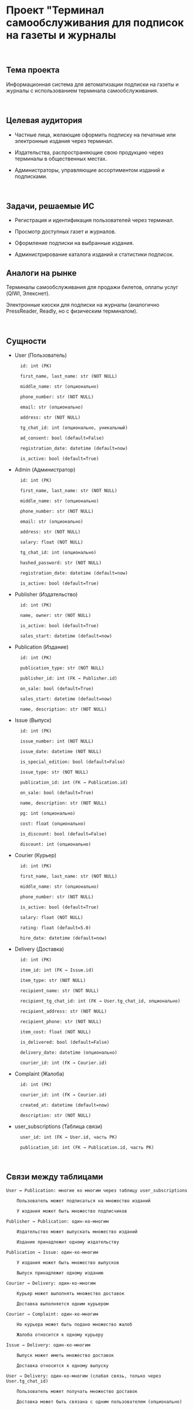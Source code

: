 # Проект "Терминал самообслуживания для подписок на газеты и журналы

<br/>

## Тема проекта
Информационная система для автоматизации подписки на газеты и журналы с использованием терминала самообслуживания.

<br/>

## Целевая аудитория

- Частные лица, желающие оформить подписку на печатные или электронные издания через терминал.

- Издательства, распространяющие свою продукцию через терминалы в общественных местах.

- Администраторы, управляющие ассортиментом изданий и подписками.

<br/>

## Задачи, решаемые ИС

- Регистрация и идентификация пользователей через терминал.

- Просмотр доступных газет и журналов.

- Оформление подписки на выбранные издания.

- Администрирование каталога изданий и статистики подписок.

## Аналоги на рынке

Терминалы самообслуживания для продажи билетов, оплаты услуг (QIWI, Элекснет).

Электронные киоски для подписки на журналы (аналогично PressReader, Readly, но с физическим терминалом).

<br/>

## Сущности

- User (Пользователь)

        id: int (PK)

        first_name, last_name: str (NOT NULL)

        middle_name: str (опционально)

        phone_number: str (NOT NULL)

        email: str (опционально)

        address: str (NOT NULL)

        tg_chat_id: int (опционально, уникальный)

        ad_consent: bool (default=False)

        registration_date: datetime (default=now)

        is_active: bool (default=True)

- Admin (Администратор)

        id: int (PK)

        first_name, last_name: str (NOT NULL)

        middle_name: str (опционально)

        phone_number: str (NOT NULL)

        email: str (опционально)

        address: str (NOT NULL)

        salary: float (NOT NULL)

        tg_chat_id: int (опционально)

        hashed_password: str (NOT NULL)

        registration_date: datetime (default=now)

        is_active: bool (default=True)

- Publisher (Издательство)

        id: int (PK)

        name, owner: str (NOT NULL)

        is_active: bool (default=True)

        sales_start: datetime (default=now)

- Publication (Издание)

        id: int (PK)

        publication_type: str (NOT NULL)

        publisher_id: int (FK → Publisher.id)

        on_sale: bool (default=True)

        sales_start: datetime (default=now)

        name, description: str (NOT NULL)

- Issue (Выпуск)

        id: int (PK)

        issue_number: int (NOT NULL)

        issue_date: datetime (NOT NULL)

        is_special_edition: bool (default=False)

        issue_type: str (NOT NULL)

        publication_id: int (FK → Publication.id)

        on_sale: bool (default=True)

        name, description: str (NOT NULL)

        pg: int (опционально)

        cost: float (опционально)

        is_discount: bool (default=False)

        discount: int (опционально)

- Courier (Курьер)

        id: int (PK)

        first_name, last_name: str (NOT NULL)

        middle_name: str (опционально)

        phone_number: str (NOT NULL)

        is_active: bool (default=True)

        salary: float (NOT NULL)

        rating: float (default=5.0)

        hire_date: datetime (default=now)

- Delivery (Доставка)

        id: int (PK)

        item_id: int (FK → Issue.id)

        item_type: str (NOT NULL)

        recipient_name: str (NOT NULL)

        recipient_tg_chat_id: int (FK → User.tg_chat_id, опционально)

        recipient_address: str (NOT NULL)

        recipient_phone: str (NOT NULL)

        item_cost: float (NOT NULL)

        is_delivered: bool (default=False)

        delivery_date: datetime (опционально)

        courier_id: int (FK → Courier.id)

- Complaint (Жалоба)

        id: int (PK)

        courier_id: int (FK → Courier.id)

        created_at: datetime (default=now)

        description: str (NOT NULL)

- user_subscriptions (Таблица связи)

        user_id: int (FK → User.id, часть PK)

        publication_id: int (FK → Publication.id, часть PK)

<br/>

## Связи между таблицами

    User ↔ Publication: многие ко многим через таблицу user_subscriptions

        Пользователь может подписаться на множество изданий

        У издания может быть множество подписчиков

    Publisher → Publication: один-ко-многим

        Издательство может выпускать множество изданий

        Издание принадлежит одному издательству

    Publication → Issue: один-ко-многим

        У издания может быть множество выпусков

        Выпуск принадлежит одному изданию

    Courier → Delivery: один-ко-многим

        Курьер может выполнять множество доставок

        Доставка выполняется одним курьером

    Courier → Complaint: один-ко-многим

        На курьера может быть подано множество жалоб

        Жалоба относится к одному курьеру

    Issue → Delivery: один-ко-многим

        Выпуск может иметь множество доставок

        Доставка относится к одному выпуску

    User → Delivery: один-ко-многим (слабая связь, только через User.tg_chat_id)

        Пользователь может получать множество доставок

        Доставка может быть связана с одним пользователем (опционально)
